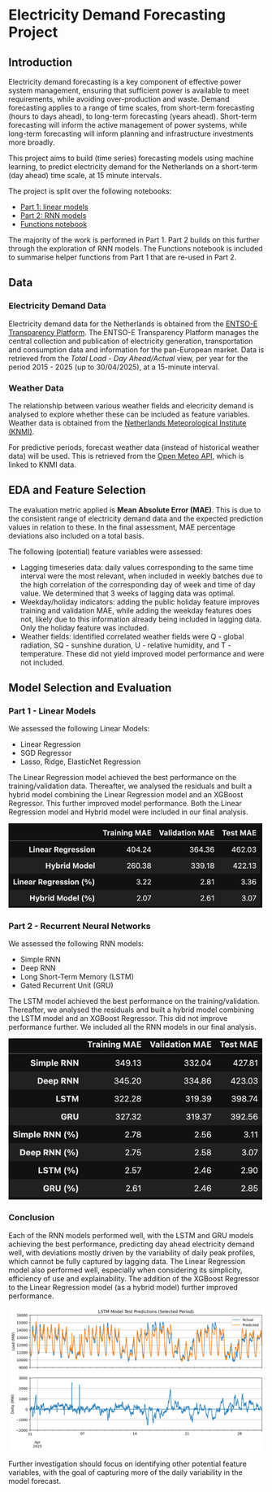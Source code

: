 # Electricity Demand Forecasting Project

## Introduction
Electricity demand forecasting is a key component of effective power system management, ensuring that sufficient power is available to meet requirements, while avoiding over-production and waste. Demand forecasting applies to a range of time scales, from short-term forecasting (hours to days ahead), to long-term forecasting (years ahead). Short-term forecasting will inform the active management of power systems, while long-term forecasting will inform planning and infrastructure investments more broadly.

This project aims to build (time series) forecasting models using machine learning, to predict electricity demand for the Netherlands on a short-term (day ahead) time scale, at 15 minute intervals.

The project is split over the following notebooks:
- [Part 1: linear models](https://github.com/pdmasson/electricity-demand-forecasting/blob/main/Electricity_Demand_Forecast_Part_1.ipynb)
- [Part 2: RNN models](https://github.com/pdmasson/electricity-demand-forecasting/blob/main/Electricity_Demand_Forecast_Part_2.ipynb)
- [Functions notebook](https://github.com/pdmasson/electricity-demand-forecasting/blob/main/Functions.ipynb)

The majority of the work is performed in Part 1. Part 2 builds on this further through the exploration of RNN models. The Functions notebook is included to summarise helper functions from Part 1 that are re-used in Part 2.

## Data
### Electricity Demand Data
Electricity demand data for the Netherlands is obtained from the [ENTSO-E Transparency Platform](https://transparency.entsoe.eu/). The ENTSO-E Transparency Platform manages the central collection and publication of electricity generation, transportation and consumption data and information for the pan-European market. Data is retrieved from the _Total Load - Day Ahead/Actual_ view, per year for the period 2015 - 2025 (up to 30/04/2025), at a 15-minute interval.

### Weather Data
The relationship between various weather fields and elecricity demand is analysed to explore whether these can be included as feature variables. Weather data is obtained from the [Netherlands Meteorological Institute (KNMI)](https://www.knmi.nl/nederland-nu/klimatologie/uurgegevens).

For predictive periods, forecast weather data (instead of historical weather data) will be used. This is retrieved from the [Open Meteo API](https://open-meteo.com/en/docs/historical-forecast-api), which is linked to KNMI data.

## EDA and Feature Selection
The evaluation metric applied is **Mean Absolute Error (MAE)**. This is due to the consistent range of electricity demand data and the expected prediction values in relation to these. In the final assessment, MAE percentage deviations also included on a total basis.

The following (potential) feature variables were assessed:
- Lagging timeseries data: daily values corresponding to the same time interval were the most relevant, when included in weekly batches due to the high correlation of the corresponding day of week and time of day value. We determined that 3 weeks of lagging data was optimal.
- Weekday/holiday indicators: adding the public holiday feature improves training and validation MAE, while adding the weekday features does not, likely due to this information already being included in lagging data. Only the holiday feature was included.
- Weather fields: identified correlated weather fields were Q - global radiation, SQ - sunshine duration, U - relative humidity, and T - temperature. These did not yield improved model performance and were not included.

## Model Selection and Evaluation
### Part 1 - Linear Models
We assessed the following Linear Models:
- Linear Regression
- SGD Regressor
- Lasso, Ridge, ElasticNet Regression

The Linear Regression model achieved the best performance on the training/validation data. Thereafter, we analysed the residuals and built a hybrid model combining the Linear Regression model and an XGBoost Regressor. This further improved model performance. Both the Linear Regression model and Hybrid model were included in our final analysis.

<img src="https://github.com/pdmasson/electricity-demand-forecasting/blob/main/images/linear-model.png" width=500 />

### Part 2 - Recurrent Neural Networks
We assessed the following RNN models:
- Simple RNN
- Deep RNN
- Long Short-Term Memory (LSTM)
- Gated Recurrent Unit (GRU)

The LSTM model achieved the best performance on the training/validation. Thereafter, we analysed the residuals and built a hybrid model combining the LSTM model and an XGBoost Regressor. This did not improve performance further. We included all the RNN models in our final analysis.

<img src="https://github.com/pdmasson/electricity-demand-forecasting/blob/main/images/rnn-models.png" width=500 />

### Conclusion
Each of the RNN models performed well, with the LSTM and GRU models achieving the best performance, predicting day ahead electricity demand well, with deviations mostly driven by the variability of daily peak profiles, which cannot be fully captured by lagging data. The Linear Regression model also performed well, especially when considering its simplicity, efficiency of use and explainability. The addition of the XGBoost Regressor to the Linear Regression model (as a hybrid model) further improved performance.

![](https://github.com/pdmasson/electricity-demand-forecasting/blob/main/images/lstm-predictions.png)

Further investigation should focus on identifying other potential feature variables, with the goal of capturing more of the daily variability in the model forecast.








